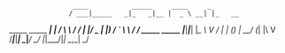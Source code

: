                     ____           _____     ____     _                        
                   / ___|_____   _|_   _|__ |  _ \ __| |_   __                 
 _____ _____ _____| |   / __\ \ / / | |/ _ \| |_) / _` \ \ / /____ _____ _____ 
|_____|_____|_____| |___\__ \\ V /  | | (_) |  __/ (_| |\ V /_____|_____|_____|
                   \____|___/ \_/   |_|\___/|_|   \__,_| \_/                   
